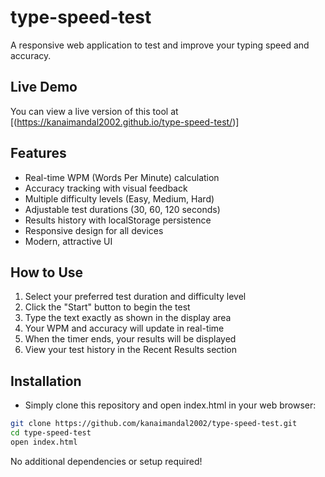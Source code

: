 # type-speed-test

A responsive web application to test and improve your typing speed and accuracy.


## Live Demo

You can view a live version of this tool at [(https://kanaimandal2002.github.io/type-speed-test/)]

## Features

- Real-time WPM (Words Per Minute) calculation
- Accuracy tracking with visual feedback
- Multiple difficulty levels (Easy, Medium, Hard)
- Adjustable test durations (30, 60, 120 seconds)
- Results history with localStorage persistence
- Responsive design for all devices
- Modern, attractive UI


## How to Use

1. Select your preferred test duration and difficulty level
2. Click the "Start" button to begin the test
3. Type the text exactly as shown in the display area
4. Your WPM and accuracy will update in real-time
5. When the timer ends, your results will be displayed
6. View your test history in the Recent Results section

## Installation

- Simply clone this repository and open index.html in your web browser:
```bash
git clone https://github.com/kanaimandal2002/type-speed-test.git
cd type-speed-test
open index.html
```
No additional dependencies or setup required!
